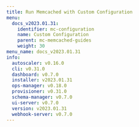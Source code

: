 ```yaml
---
title: Run Memcached with Custom Configuration
menu:
  docs_v2023.01.31:
    identifier: mc-configuration
    name: Custom Configuration
    parent: mc-memcached-guides
    weight: 30
menu_name: docs_v2023.01.31
info:
  autoscaler: v0.16.0
  cli: v0.31.0
  dashboard: v0.7.0
  installer: v2023.01.31
  ops-manager: v0.18.0
  provisioner: v0.31.0
  schema-manager: v0.7.0
  ui-server: v0.7.0
  version: v2023.01.31
  webhook-server: v0.7.0
---
```


